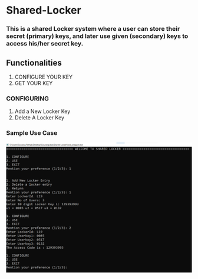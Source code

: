 # Shared-Locker

### This is a shared Locker system where a user can store their secret (primary) keys, and later use given (secondary) keys to access his/her secret key.

## Functionalities
1. CONFIGURE YOUR KEY
2. GET YOUR KEY

### CONFIGURING
1. Add a New Locker Key
2. Delete A Locker Key

### Sample Use Case
<img src="img/SharedLocker.png" alt="SampleImage">

